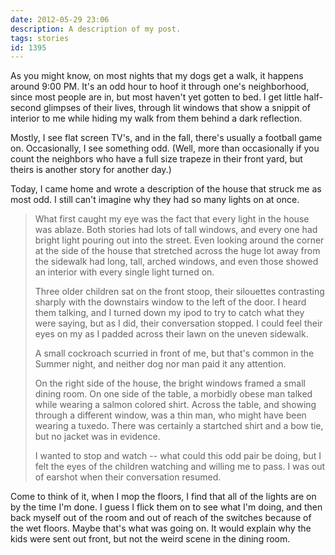 ```yaml
---
date: 2012-05-29 23:06
description: A description of my post.
tags: stories
id: 1395
---
```

As you might know, on most nights that my dogs get a walk, it happens around 9:00 PM.  It's an odd hour to hoof it through one's neighborhood, since most people are in, but most haven't yet gotten to bed.  I get little half-second glimpses of their lives, through lit windows that show a snippit of interior to me while hiding my walk from them behind a dark reflection.

Mostly, I see flat screen TV's, and in the fall, there's usually a football game on.  Occasionally, I see something odd.  (Well, more than occasionally if you count the neighbors who have a full size trapeze in their front yard, but theirs is another story for another day.)
<!--more-->
Today, I came home and wrote a description of the house that struck me as most odd.  I still can't imagine why they had so many lights on at once.

<blockquote>
What first caught my eye was the fact that every light in the house was ablaze.  Both stories had lots of tall windows, and every one had bright light pouring out into the street.  Even looking around the corner at the side of the house that stretched across the huge lot away from the sidewalk had long, tall, arched windows, and even those showed an interior with every single light turned on.

Three older children sat on the front stoop, their silouettes contrasting sharply with the downstairs window to the left of the door.  I heard them talking, and I turned down my ipod to try to catch what they were saying, but as I did, their conversation stopped.  I could feel their eyes on my as I padded across their lawn on the uneven sidewalk.  

A small cockroach scurried in front of me, but that's common in the Summer night, and neither dog nor man paid it any attention.

On the right side of the house, the bright windows framed a small dining room.  On one side of the table, a morbidly obese man talked while wearing a salmon colored shirt.  Across the table, and showing through a different window, was a thin man, who might have been wearing a tuxedo.  There was certainly a startched shirt and a bow tie, but no jacket was in evidence.

I wanted to stop and watch -- what could this odd pair be doing, but I felt the eyes of the children watching and willing me to pass.  I was out of earshot when their conversation resumed.</blockquote>

Come to think of it, when I mop the floors, I find that all of the lights are on by the time I'm done.  I guess I flick them on to see what I'm doing, and then back myself out of the room and out of reach of the switches because of the wet floors.  Maybe that's what was going on.  It would explain why the kids were sent out front, but not the weird scene in the dining room.